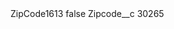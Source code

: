 <?xml version="1.0" encoding="UTF-8"?>
<CustomMetadata xmlns="http://soap.sforce.com/2006/04/metadata" xmlns:xsi="http://www.w3.org/2001/XMLSchema-instance" xmlns:xsd="http://www.w3.org/2001/XMLSchema">
    <label>ZipCode1613</label>
    <protected>false</protected>
    <values>
        <field>Zipcode__c</field>
        <value xsi:type="xsd:string">30265</value>
    </values>
</CustomMetadata>
